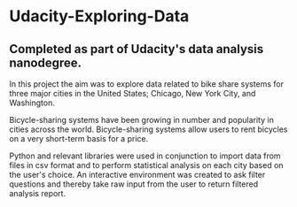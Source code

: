 # Udacity-Exploring-Data
## Completed as part of Udacity's data analysis nanodegree.

In this project the aim was to explore data related to bike share systems for three major cities in the United States; Chicago, New York City, and Washington.

Bicycle-sharing systems have been growing in number and popularity in cities across the world. Bicycle-sharing systems allow users to rent bicycles on a very short-term basis for a price.

Python and relevant libraries were used in conjunction to import data from files in csv format and to perform statistical analysis on each city based on the user's choice. An interactive environment was created to ask filter questions and thereby take raw input from the user to return filtered analysis report.

